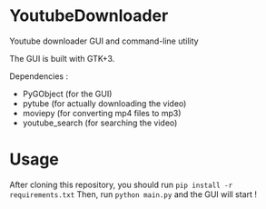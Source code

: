 # YoutubeDownloader

Youtube downloader GUI and command-line utility

The GUI is built with GTK+3.

Dependencies :

- PyGObject (for the GUI)
- pytube (for actually downloading the video)
- moviepy (for converting mp4 files to mp3)
- youtube_search (for searching the video)

# Usage

After cloning this repository, you should run `pip install -r requirements.txt`
Then, run `python main.py` and the GUI will start !
